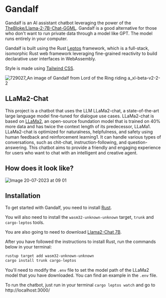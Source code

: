 
# Gandalf

Gandalf is an AI assistant chatbot leveraging the power of the [TheBloke/Llama-2-7B-Chat-GGML](https://huggingface.co/TheBloke/Llama-2-7B-Chat-GGML). Gandalf is a good alternative for those who don't want to run private data through a model like GPT. The model runs entirely in your computer.

Gandalf is built using the Rust [Leptos](https://github.com/leptos-rs/leptos) framework, which is a full-stack, isomorphic Rust web framework leveraging fine-grained reactivity to build declarative user interfaces in WebAssembly.

Style is made using [Tailwind CSS](https://tailwindcss.com/).

![729027_An image of Gandalf from Lord of the Ring riding a_xl-beta-v2-2-2](https://github.com/LuisCardosoOliveira/gandalf/assets/61982523/6dd5084e-2031-401a-ab20-d79a91dadd26)


## LLaMa2-Chat

This project is a chatbot that uses the LLM LLaMa2-chat, a state-of-the-art large language model fine-tuned for dialogue use cases. LLaMa2-chat is based on [LLaMa2](https://ai.meta.com/llama/), an open-source foundation model that is trained on 40% more data and has twice the context length of its predecessor, LLaMa1. LLaMa2-chat is optimized for naturalness, helpfulness, and safety using human feedback and reinforcement learning1. It can handle various types of conversations, such as chit-chat, instruction-following, and question-answering. This chatbot aims to provide a friendly and engaging experience for users who want to chat with an intelligent and creative agent.

## How does it look like?

![Image 20-07-2023 at 09 01](https://github.com/LuisCardosoOliveira/gandalf/assets/61982523/85a76ab4-c7cf-4b70-acc5-1456221a6f7e)

## Installation

To get started with Gandalf, you need to install [Rust](https://www.rust-lang.org/learn/get-started).

You will also need to install the `wasm32-unknown-unknown` target, `trunk` and `cargo-leptos` tools.

You are also going to need to download [Llama2-Chat 7B](https://huggingface.co/TheBloke/Llama-2-7B-Chat-GGMLL).

After you have followed the instructions to install Rust, run the commands below in your terminal:

```bash
rustup target add wasm32-unknown-unknown
cargo install trunk cargo-leptos
```

You'll need to modify the `.env` file to set the model path of the LLaMa2 model that you have downloaded. You can find an example in the `.env` file.

To run the chatbot, just run in your terminal `cargo leptos watch` and go to http://localhost:3000/
